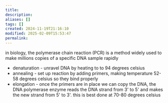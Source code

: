 ```yaml
---
title: 
description: 
aliases: []
tags: []
created: 2024-11-19T21:16:10
modified: 2025-02-09T15:53:47
permalink:
---
```


in biology, the polymerase chain reaction (PCR) is a method widely used to make millions copies of a specific DNA sample rapidly

- denaturation - unravel DNA by heating to to 94 degrees celsius
- annealing - set up reaction by adding primers, making temperature 52-58 degrees celsius so they bind properly
- elongation - once the primers are in place we can copy the DNA, the DNA polymerase enzyme reads the DNA strand from 3' to 5' and makes the new strand from 5' to 3'. this is best done at 70-80 degrees celsius
